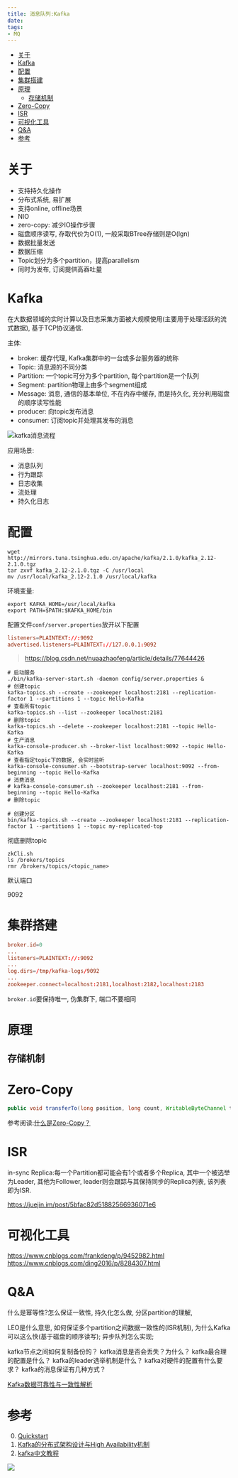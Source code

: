 ```yaml
---
title: 消息队列:Kafka
date: 
tags:
- MQ
---
```

<!-- TOC -->

- [关于](#关于)
- [Kafka](#kafka)
- [配置](#配置)
- [集群搭建](#集群搭建)
- [原理](#原理)
    - [存储机制](#存储机制)
- [Zero-Copy](#zero-copy)
- [ISR](#isr)
- [可视化工具](#可视化工具)
- [Q&A](#qa)
- [参考](#参考)

<!-- /TOC -->

# 关于

* 支持持久化操作
* 分布式系统, 易扩展
* 支持online, offline场景
* NIO
* zero-copy: 减少IO操作步骤
* 磁盘顺序读写, 存取代价为O(1), 一般采取BTree存储则是O(lgn)
* 数据批量发送
* 数据压缩
* Topic划分为多个partition，提高parallelism
* 同时为发布, 订阅提供高吞吐量

# Kafka

在大数据领域的实时计算以及日志采集方面被大规模使用(主要用于处理活跃的流式数据), 基于TCP协议通信.

主体:

* broker: 缓存代理, Kafka集群中的一台或多台服务器的统称
* Topic: 消息源的不同分类
* Partition: 一个topic可分为多个partition, 每个partition是一个队列
* Segment:  partition物理上由多个segment组成
* Message: 消息, 通信的基本单位, 不在内存中缓存, 而是持久化, 充分利用磁盘的顺序读写性能
* producer: 向topic发布消息
* consumer: 订阅topic并处理其发布的消息

![kafka消息流程](https://dev.tencent.com/u/LuVx21/p/img/git/raw/master/kafka_msg.png)

应用场景:

* 消息队列
* 行为跟踪
* 日志收集
* 流处理
* 持久化日志

# 配置
```shell
wget http://mirrors.tuna.tsinghua.edu.cn/apache/kafka/2.1.0/kafka_2.12-2.1.0.tgz
tar zxvf kafka_2.12-2.1.0.tgz -C /usr/local
mv /usr/local/kafka_2.12-2.1.0 /usr/local/kafka
```

环境变量:
```shell
export KAFKA_HOME=/usr/local/kafka
export PATH=$PATH:$KAFKA_HOME/bin
```

配置文件`conf/server.properties`放开以下配置
```conf
listeners=PLAINTEXT://:9092
advertised.listeners=PLAINTEXT://127.0.0.1:9092
```
> https://blog.csdn.net/nuaazhaofeng/article/details/77644426


```shell
# 启动服务
./bin/kafka-server-start.sh -daemon config/server.properties &
# 创建topic
kafka-topics.sh --create --zookeeper localhost:2181 --replication-factor 1 --partitions 1 --topic Hello-Kafka
# 查看所有topic
kafka-topics.sh --list --zookeeper localhost:2181
# 删除topic
kafka-topics.sh --delete --zookeeper localhost:2181 --topic Hello-Kafka
# 生产消息
kafka-console-producer.sh --broker-list localhost:9092 --topic Hello-Kafka
# 查看指定topic下的数据, 会实时监听
kafka-console-consumer.sh --bootstrap-server localhost:9092 --from-beginning --topic Hello-Kafka
# 消费消息
# kafka-console-consumer.sh --zookeeper localhost:2181 --from-beginning --topic Hello-Kafka
# 删除topic

# 创建分区
bin/kafka-topics.sh --create --zookeeper localhost:2181 --replication-factor 1 --partitions 1 --topic my-replicated-top
```

彻底删除topic
```shell
zkCli.sh
ls /brokers/topics
rmr /brokers/topics/<topic_name>
```

默认端口

9092

# 集群搭建


```conf
broker.id=0
...
listeners=PLAINTEXT://:9092
...
log.dirs=/tmp/kafka-logs/9092
...
zookeeper.connect=localhost:2181,localhost:2182,localhost:2183
```

`broker.id`要保持唯一, 伪集群下, 端口不要相同

# 原理

## 存储机制




# Zero-Copy

```java
public void transferTo(long position, long count, WritableByteChannel target);
```

参考阅读:[什么是Zero-Copy？](https://blog.csdn.net/u013256816/article/details/52589524)



# ISR

in-sync Replica:每一个Partition都可能会有1个或者多个Replica, 其中一个被选举为Leader, 其他为Follower, leader则会跟踪与其保持同步的Replica列表, 该列表即为ISR.

https://juejin.im/post/5bfac82d51882566936071e6



# 可视化工具

https://www.cnblogs.com/frankdeng/p/9452982.html
https://www.cnblogs.com/ding2016/p/8284307.html




# Q&A

什么是幂等性?怎么保证一致性, 持久化怎么做, 分区partition的理解, 

LEO是什么意思, 如何保证多个partition之间数据一致性的(ISR机制), 
为什么Kafka可以这么快(基于磁盘的顺序读写);
异步队列怎么实现;

kafka节点之间如何复制备份的？
kafka消息是否会丢失？为什么？
kafka最合理的配置是什么？
kafka的leader选举机制是什么？
kafka对硬件的配置有什么要求？
kafka的消息保证有几种方式？

[Kafka数据可靠性与一致性解析](https://blog.csdn.net/lizhitao/article/details/52296102)

# 参考

0. [Quickstart](https://kafka.apache.org/quickstart)
1. [Kafka的分布式架构设计与High Availability机制](http://josh-persistence.iteye.com/blog/2234636)
2. [kafka中文教程](http://orchome.com/kafka/index#/collapse-1005)

[![](https://static.segmentfault.com/v-5b1df2a7/global/img/creativecommons-cc.svg)](https://creativecommons.org/licenses/by-nc-nd/4.0/)
